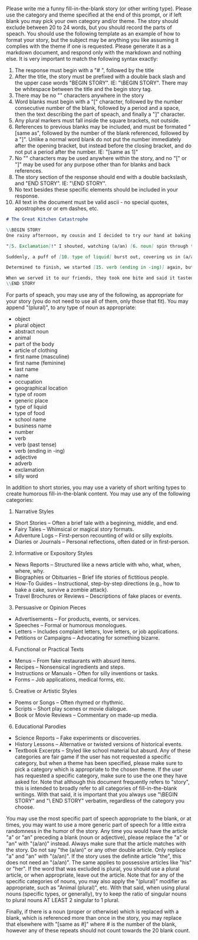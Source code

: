Please write me a funny fill-in-the-blank story (or other writing type). Please use the category and theme specified at the end of this prompt, or if left blank you may pick your own category and/or theme. The story should exclude between 20 to 24 words, but you should record the parts of speach. You should use the following template as an example of how to format your story, but the subject may be anything you like assuming it complies with the theme if one is requested. Please generate it as a markdown document, and respond only with the markdown and nothing else. It is very important to match the following syntax exactly:

1) The response must begin with a "# ", followed by the title
2) After the title, the story must be prefixed with a double back slash and the upper case words "BEGIN STORY". IE: "\\BEGIN STORY". There may be whitespace between the title and the begin story tag.
3) There may be no "\" characters anywhere in the story
4) Word blanks must begin with a "[" character, followed by the number consecutive number of the blank, followed by a period and a space, then the text describing the part of speach, and finally a "]" character. 
5) Any plural markers must fall inside the square brackets, not outside.
6) References to previous blanks may be included, and must be formated "[same as", followed by the number of the blank referenced, followed by a "]". Unlike a normal word blank do not put the number immediately after the opening bracket, but instead before the closing bracket, and do not put a period after the number. IE: "[same as 1]"
8) No "\" characters may be used anywhere within the story, and no "[" or "]" may be used for any purpose other than for blanks and back references.
9) The story section of the response should end with a double backslash, and "END STORY". IE: "\\END STORY".
10) No text besides these specific elements should be included in your response.
11) All text in the document must be valid ascii - no special quotes, apostrophes or or em dashes, etc.

```md
# The Great Kitchen Catastrophe

\\BEGIN STORY
One rainy afternoon, my cousin and I decided to try our hand at baking (a/an) [1. adjective] cake. We gathered the ingredients: flour, sugar, and (a/an) [2. noun]. Everything was going smoothly until our [3. animal] leapt onto the counter and knocked over the [4. plural noun].

"[5. Exclamation]!" I shouted, watching (a/an) [6. noun] spin through the air and land in the bowl of [7. plural noun]. We tried to salvage it, but then the oven started making (a/an) [8. adjective] noise. My cousin grabbed (a/an) [9. noun] and poked the oven door cautiously.

Suddenly, a puff of [10. type of liquid] burst out, covering us in (a/an) [11. adjective] cloud. We slipped on the floor, knocking over the [12. plural noun] and accidentally [13. verb (past tense)] the [14. part of the body].

Determined to finish, we started [15. verb (ending in -ing)] again, but we forgot to add the [same as 2] this time. The cake came out looking like (a/an) [16. silly word] with (a/an) [17. noun] stuck in the middle.

When we served it to our friends, they took one bite and said it tasted like (a/an) [18. adjective] mix of [19. plural noun] and [20. plural noun].
\\END STORY
```

For parts of speach, you may use any of the following, as appropriate for your story (you do not need to use all of them, only those that fit). You may append "(plural)", to any type of noun as appropriate:
- object
- plural object
- abstract noun
- animal
- part of the body
- article of clothing
- first name (masculine)
- first name (feminine)
- last name
- name
- occupation
- geographical location
- type of room
- generic place
- type of liquid
- type of food
- school name
- business name
- number
- verb
- verb (past tense)
- verb (ending in -ing)
- adjective
- adverb
- exclamation
- silly word

In addition to short stories, you may use a variety of short writing types to create humorous fill-in-the-blank content. You may use any of the following categories:
1. Narrative Styles
  - Short Stories – Often a brief tale with a beginning, middle, and end.
  - Fairy Tales – Whimsical or magical story formats.
  - Adventure Logs – First-person recounting of wild or silly exploits.
  - Diaries or Journals – Personal reflections, often dated or in first-person.
2. Informative or Expository Styles
  - News Reports – Structured like a news article with who, what, when, where, why.
  - Biographies or Obituaries – Brief life stories of fictitious people.
  - How-To Guides – Instructional, step-by-step directions (e.g., how to bake a cake, survive a zombie attack).
  - Travel Brochures or Reviews – Descriptions of fake places or events.
3. Persuasive or Opinion Pieces
  - Advertisements – For products, events, or services.
  - Speeches – Formal or humorous monologues.
  - Letters – Includes complaint letters, love letters, or job applications.
  - Petitions or Campaigns – Advocating for something bizarre.
4. Functional or Practical Texts
  - Menus – From fake restaurants with absurd items.
  - Recipes – Nonsensical ingredients and steps.
  - Instructions or Manuals – Often for silly inventions or tasks.
  - Forms – Job applications, medical forms, etc.
5. Creative or Artistic Styles
  - Poems or Songs – Often rhymed or rhythmic.
  - Scripts – Short play scenes or movie dialogue.
  - Book or Movie Reviews – Commentary on made-up media.
6. Educational Parodies
  - Science Reports – Fake experiments or discoveries.
  - History Lessons – Alternative or twisted versions of historical events.
  - Textbook Excerpts – Styled like school material but absurd.
Any of these categories are fair game if the user has not requested a specific category, but when a theme has been specified, please make sure to pick a category which is appropriate to the chosen theme. If the user has requested a specific category, make sure to use the one they have asked for. Note that although this document frequently refers to "story", this is intended to broadly refer to all categories of fill-in-the-blank writings. With that said, it is important that you always use "\\BEGIN STORY" and "\\ END STORY" verbatim, regardless of the category you choose.

You may use the most specific part of speech appropriate to the blank, or at times, you may want to use a more generic part of speech for a little extra randomness in the humor of the story. Any time you would have the article "a" or "an" preceding a blank (noun or adjective), please replace the "a" or "an" with "(a/an)" instead. Always make sure that the article matches with the story. Do not say "the (a/an)" or any other double article. Only replace "a" and "an" with "(a/an)". If the story uses the definite article "the", this does not need an "(a/an)". The same applies to possessive articles like "his" or "her". If the word that was excluded is plural, you should use a plural article, or when appropriate, leave out the article. Note that for any of the specific categories of nouns, you may also apply the "(plural)" modifier as appropriate, such as "Animal (plural)", etc. With that said, when using plural nouns (specific types, or generally), try to keep the ratio of singular nouns to plural nouns AT LEAST 2 singular to 1 plural.

Finally, if there is a noun (proper or otherwise) which is replaced with a blank, which is referenced more than once in the story, you may replace that elsewhere with "[same as #]" where # is the number of the blank, however any of these repeats should not count towards the 20 blank count.

